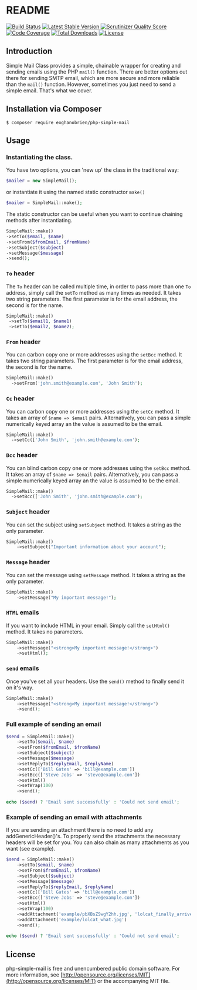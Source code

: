 # README

[![Build Status](https://travis-ci.org/eoghanobrien/php-simple-mail.png?branch=master)](https://travis-ci.org/eoghanobrien/php-simple-mail) [![Latest Stable Version](https://poser.pugx.org/eoghanobrien/php-simple-mail/v/stable.png)](https://packagist.org/packages/eoghanobrien/php-simple-mail) [![Scrutinizer Quality Score](https://scrutinizer-ci.com/g/eoghanobrien/php-simple-mail/badges/quality-score.png?s=a6850c4ef51c0d56ed50513d3749d6c1617dfaff)](https://scrutinizer-ci.com/g/eoghanobrien/php-simple-mail/) [![Code Coverage](https://scrutinizer-ci.com/g/eoghanobrien/php-simple-mail/badges/coverage.png?s=d167e7faf23471deeef69d26ff23812a64e74326)](https://scrutinizer-ci.com/g/eoghanobrien/php-simple-mail/) [![Total Downloads](https://poser.pugx.org/eoghanobrien/php-simple-mail/downloads.png)](https://packagist.org/packages/eoghanobrien/php-simple-mail) [![License](https://poser.pugx.org/eoghanobrien/php-simple-mail/license.png)](https://packagist.org/packages/eoghanobrien/php-simple-mail)

## Introduction

Simple Mail Class provides a simple, chainable wrapper for creating and sending emails using the PHP `mail()` function. There are better options out there for sending SMTP email, which are more secure and more reliable than the `mail()` function. However, sometimes you just need to send a simple email. That's what we cover.

## Installation via Composer

```
$ composer require eoghanobrien/php-simple-mail
```

## Usage

### Instantiating the class.

You have two options, you can 'new up' the class in the traditional way:

```php
$mailer = new SimpleMail();
```
or instantiate it using the named static constructor `make()`
```php
$mailer = SimpleMail::make();
```
The static constructor can be useful when you want to continue chaining methods after instantiating.
```php
SimpleMail::make()
->setTo($email, $name)
->setFrom($fromEmail, $fromName)
->setSubject($subject)
->setMessage($message)
->send();
```
 


### `To` header
 
The `To` header can be called multiple time, in order to pass more than one `To` address, simply call the `setTo` method as many times as needed. It takes two string parameters. The first parameter is for the email address, the second is for the name.
 
```php
SimpleMail::make()
 ->setTo($email1, $name1)
 ->setTo($email2, $name2);
```
 
 
### `From` header

You can carbon copy one or more addresses using the `setBcc` method. It takes two string parameters. The first parameter is for the email address, the second is for the name.

```php
SimpleMail::make()
  ->setFrom('john.smith@example.com', 'John Smith');
```
 
 
 
### `Cc` header

You can carbon copy one or more addresses using the `setCc` method. It takes an array of `$name => $email` pairs. Alternatively, you can pass a simple numerically keyed array an the value is assumed to be the email.

```php
SimpleMail::make()
  ->setCc(['John Smith', 'john.smith@example.com');
```
 
 
### `Bcc` header

You can blind carbon copy one or more addresses using the `setBcc` method. It takes an array of `$name => $email` pairs. Alternatively, you can pass a simple numerically keyed array an the value is assumed to be the email.

```php
SimpleMail::make()
  ->setBcc(['John Smith', 'john.smith@example.com');
```
 
### `Subject` header

You can set the subject using `setSubject` method. It takes a string as the only parameter.

```php
SimpleMail::make()
    ->setSubject("Important information about your account");
```
 
### `Message` header

You can set the message using `setMessage` method. It takes a string as the only parameter.

```php
SimpleMail::make()
    ->setMessage("My important message!");
```

### `HTML` emails

If you want to include HTML in your email. Simply call the `setHtml()` method. It takes no parameters.

```php
SimpleMail::make()
    ->setMessage("<strong>My important message!</strong>")
    ->setHtml();
```

### `send` emails

Once you've set all your headers. Use the `send()` method to finally send it on it's way.

```php
SimpleMail::make()
    ->setMessage("<strong>My important message!</strong>")
    ->send();
```
 
### Full example of sending an email
 
```php
$send = SimpleMail::make()
    ->setTo($email, $name)
    ->setFrom($fromEmail, $fromName)
    ->setSubject($subject)
    ->setMessage($message)
    ->setReplyTo($replyEmail, $replyName)
    ->setCc(['Bill Gates' => 'bill@example.com'])
    ->setBcc(['Steve Jobs' => 'steve@example.com'])
    ->setHtml()
    ->setWrap(100)
    ->send();
    
echo ($send) ? 'Email sent successfully' : 'Could not send email';
```

### Example of sending an email with attachments

If you are sending an attachment there is no need to add any addGenericHeader()'s. To properly send the attachments the necessary headers will be set for you. You can also chain as many attachments as you want (see example).

```php
$send = SimpleMail::make()
    ->setTo($email, $name)
    ->setFrom($fromEmail, $fromName)
    ->setSubject($subject)
    ->setMessage($message)
    ->setReplyTo($replyEmail, $replyName)
    ->setCc(['Bill Gates' => 'bill@example.com'])
    ->setBcc(['Steve Jobs' => 'steve@example.com'])
    ->setHtml()
    ->setWrap(100)
    ->addAttachment('example/pbXBsZSwgY2hh.jpg', 'lolcat_finally_arrived.jpg')
    ->addAttachment('example/lolcat_what.jpg')
    ->send();
    
echo ($send) ? 'Email sent successfully' : 'Could not send email';
```

## License
php-simple-mail is free and unencumbered public domain software. For more information, see [http://opensource.org/licenses/MIT](http://opensource.org/licenses/MIT) or the accompanying MIT file.

